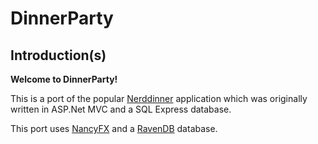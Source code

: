 # DinnerParty 
## Introduction(s)

**Welcome to DinnerParty!**

This is a port of the popular [Nerddinner][1] application which was originally written in ASP.Net MVC and a SQL Express database.

This port uses [NancyFX][2] and a [RavenDB][3] database.


  [1]: http://nerddinner.codeplex.com/
  [2]: http://nancyfx.org/
  [3]: http://ravendb.net/
